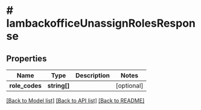 # # IambackofficeUnassignRolesResponse


## Properties 


Name | Type | Description | Notes
------------ | ------------- | ------------- | -------------
**role_codes**| **string[]** |   | [optional]


[[Back to Model list]](../../README.md#models) [[Back to API list]](../../README.md#endpoints) [[Back to README]](../../README.md)

